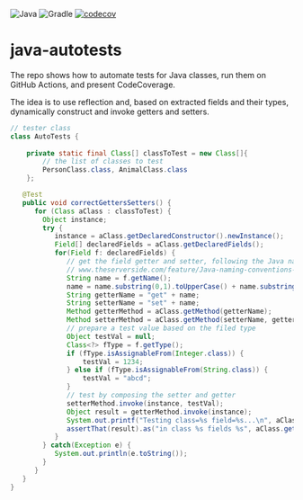 ![Java](https://img.shields.io/badge/java-%23ED8B00.svg?&logo=openjdk&logoColor=white)
![Gradle](https://img.shields.io/badge/Gradle-02303A.svg?&logo=Gradle&logoColor=white)
[![codecov](https://codecov.io/gh/maciejskorski/java-autotests/branch/main/graph/badge.svg?token=6PYW0BVHE5)](https://codecov.io/gh/maciejskorski/java-autotests)

# java-autotests
The repo shows how to automate tests for Java classes, run them on GitHub Actions, and present CodeCoverage.

The idea is to use reflection and,  based on extracted fields and their types, dynamically construct and invoke getters and setters.


```java
// tester class
class AutoTests {
  
    private static final Class[] classToTest = new Class[]{ 
        // the list of classes to test
        PersonClass.class, AnimalClass.class
    };

   @Test 
   public void correctGettersSetters() {
      for (Class aClass : classToTest) {
        Object instance;
        try {      
           instance = aClass.getDeclaredConstructor().newInstance();
           Field[] declaredFields = aClass.getDeclaredFields();
           for(Field f: declaredFields) {
              // get the field getter and setter, following the Java naming convention (!)
              // www.theserverside.com/feature/Java-naming-conventions-explained
              String name = f.getName();
              name = name.substring(0,1).toUpperCase() + name.substring(1);
              String getterName = "get" + name;
              String setterName = "set" + name;
              Method getterMethod = aClass.getMethod(getterName);
              Method setterMethod = aClass.getMethod(setterName, getterMethod.getReturnType());
              // prepare a test value based on the filed type 
              Object testVal = null;
              Class<?> fType = f.getType();
              if (fType.isAssignableFrom(Integer.class)) {
                  testVal = 1234;
              } else if (fType.isAssignableFrom(String.class)) {
                  testVal = "abcd";
              }
              // test by composing the setter and getter
              setterMethod.invoke(instance, testVal);
              Object result = getterMethod.invoke(instance);
              System.out.printf("Testing class=%s field=%s...\n", aClass.getName(), f.getName());
              assertThat(result).as("in class %s fields %s", aClass.getName(), f.getName()).isEqualTo(testVal);
           }
        } catch(Exception e) {
           System.out.println(e.toString());
        }
      }
   }
}
```
